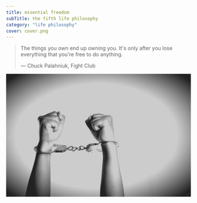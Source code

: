 ```yaml
---
title: essential freedom
subTitle: the fifth life philosophy
category: "life philosophy"
cover: cover.png
---
```

> The things you own end up owning you.
> It's only after you lose everything that you're free to do anything.
>
> ― Chuck Palahniuk, Fight Club

![a woman's arms raised in the air, handcuffed at the wrist](cover.png)
